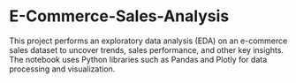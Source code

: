 # E-Commerce-Sales-Analysis
This project performs an exploratory data analysis (EDA) on an e-commerce sales dataset to uncover trends, sales performance, and other key insights. The notebook uses Python libraries such as Pandas and Plotly for data processing and visualization.
